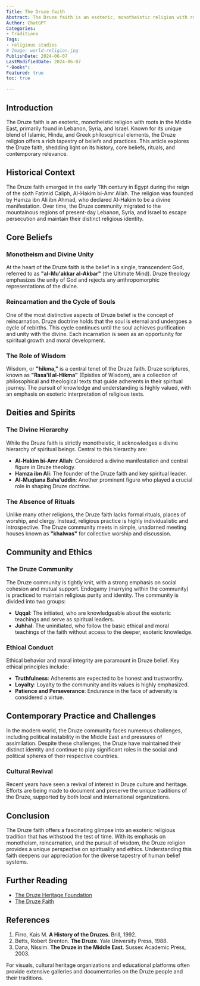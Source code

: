 ```yaml
---
Title: The Druze faith
Abstract: The Druze faith is an esoteric, monotheistic religion with roots in the Middle East, primarily found in Lebanon, Syria, and Israel. Known for its unique blend of Islamic, Hindu, and Greek philosophical elements, the Druze religion offers a rich tapestry of beliefs and practices. This article explores the Druze faith, shedding light on its history, core beliefs, rituals, and contemporary relevance.
Author: ChatGPT
Categories:
- Traditions
Tags:
- religious studies
# Image: world-religion.jpg
PublishDate: 2024-06-07
LastModifiedDate: 2024-06-07
"-Books": 
Featured: true
toc: true

---
```

## Introduction

The Druze faith is an esoteric, monotheistic religion with roots in the Middle East, primarily found in Lebanon, Syria, and Israel. Known for its unique blend of Islamic, Hindu, and Greek philosophical elements, the Druze religion offers a rich tapestry of beliefs and practices. This article explores the Druze faith, shedding light on its history, core beliefs, rituals, and contemporary relevance.

## Historical Context

The Druze faith emerged in the early 11th century in Egypt during the reign of the sixth Fatimid Caliph, Al-Hakim bi-Amr Allah. The religion was founded by Hamza ibn Ali ibn Ahmad, who declared Al-Hakim to be a divine manifestation. Over time, the Druze community migrated to the mountainous regions of present-day Lebanon, Syria, and Israel to escape persecution and maintain their distinct religious identity.

## Core Beliefs

### Monotheism and Divine Unity

At the heart of the Druze faith is the belief in a single, transcendent God, referred to as **"al-Mu'akkar al-Akbar"** (the Ultimate Mind). Druze theology emphasizes the unity of God and rejects any anthropomorphic representations of the divine.

### Reincarnation and the Cycle of Souls

One of the most distinctive aspects of Druze belief is the concept of reincarnation. Druze doctrine holds that the soul is eternal and undergoes a cycle of rebirths. This cycle continues until the soul achieves purification and unity with the divine. Each incarnation is seen as an opportunity for spiritual growth and moral development.

### The Role of Wisdom

Wisdom, or **"hikma,"** is a central tenet of the Druze faith. Druze scriptures, known as **"Rasa'il al-Hikma"** (Epistles of Wisdom), are a collection of philosophical and theological texts that guide adherents in their spiritual journey. The pursuit of knowledge and understanding is highly valued, with an emphasis on esoteric interpretation of religious texts.

## Deities and Spirits

### The Divine Hierarchy

While the Druze faith is strictly monotheistic, it acknowledges a divine hierarchy of spiritual beings. Central to this hierarchy are:
- **Al-Hakim bi-Amr Allah**: Considered a divine manifestation and central figure in Druze theology.
- **Hamza ibn Ali**: The founder of the Druze faith and key spiritual leader.
- **Al-Muqtana Baha'uddin**: Another prominent figure who played a crucial role in shaping Druze doctrine.

### The Absence of Rituals

Unlike many other religions, the Druze faith lacks formal rituals, places of worship, and clergy. Instead, religious practice is highly individualistic and introspective. The Druze community meets in simple, unadorned meeting houses known as **"khalwas"** for collective worship and discussion.

## Community and Ethics

### The Druze Community

The Druze community is tightly knit, with a strong emphasis on social cohesion and mutual support. Endogamy (marrying within the community) is practiced to maintain religious purity and identity. The community is divided into two groups:
- **Uqqal**: The initiated, who are knowledgeable about the esoteric teachings and serve as spiritual leaders.
- **Juhhal**: The uninitiated, who follow the basic ethical and moral teachings of the faith without access to the deeper, esoteric knowledge.

### Ethical Conduct

Ethical behavior and moral integrity are paramount in Druze belief. Key ethical principles include:
- **Truthfulness**: Adherents are expected to be honest and trustworthy.
- **Loyalty**: Loyalty to the community and its values is highly emphasized.
- **Patience and Perseverance**: Endurance in the face of adversity is considered a virtue.

## Contemporary Practice and Challenges

In the modern world, the Druze community faces numerous challenges, including political instability in the Middle East and pressures of assimilation. Despite these challenges, the Druze have maintained their distinct identity and continue to play significant roles in the social and political spheres of their respective countries.

### Cultural Revival

Recent years have seen a revival of interest in Druze culture and heritage. Efforts are being made to document and preserve the unique traditions of the Druze, supported by both local and international organizations.

## Conclusion

The Druze faith offers a fascinating glimpse into an esoteric religious tradition that has withstood the test of time. With its emphasis on monotheism, reincarnation, and the pursuit of wisdom, the Druze religion provides a unique perspective on spirituality and ethics. Understanding this faith deepens our appreciation for the diverse tapestry of human belief systems.

## Further Reading

- [The Druze Heritage Foundation](https://www.druzeheritage.org/)
- [The Druze Faith](https://www.britannica.com/topic/Druze)

## References

1. Firro, Kais M. **A History of the Druzes**. Brill, 1992.
2. Betts, Robert Brenton. **The Druze**. Yale University Press, 1988.
3. Dana, Nissim. **The Druze in the Middle East**. Sussex Academic Press, 2003.

For visuals, cultural heritage organizations and educational platforms often provide extensive galleries and documentaries on the Druze people and their traditions.
